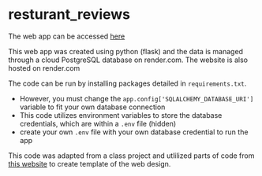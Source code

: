 # resturant_reviews

The web app can be accessed [here](https://restaurant-reviews-fun.onrender.com/)

This web app was created using python (flask) and the data is managed through a cloud PostgreSQL database on render.com. The website is also hosted on render.com

The code can be run by installing packages detailed in `requirements.txt`.
- However, you must change the `app.config['SQLALCHEMY_DATABASE_URI']` variable to fit your own database connection
- This code utilizes environment variables to store the database credentials, which are within a `.env` file (hidden)
- create your own `.env` file with your own database credential to run the app

This code was adapted from a class project and utlilized parts of code from [this website](https://www.digitalocean.com/community/tutorials/how-to-use-flask-sqlalchemy-to-interact-with-databases-in-a-flask-application) to create template of the web design.

